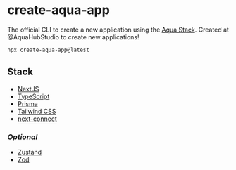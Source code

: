 # **create-aqua-app**

The official CLI to create a new application using the [Aqua Stack](#stack). Created at @AquaHubStudio to create new applications!

```bash
npx create-aqua-app@latest
```

<div id='stack'>

## **Stack**

- [NextJS](https://nextjs.org)
- [TypeScript](https://typescriptlang.org)
- [Prisma](https://prisma.io)
- [Tailwind CSS](https://tailwindcss.com)
- [next-connect](https://github.com/hoangvvo/next-connect)

### *Optional*

- [Zustand](https://www.npmjs.com/package/zustand)
- [Zod](https://www.npmjs.com/package/zod)

</div>